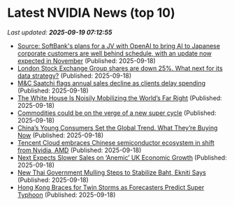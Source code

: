 # Latest NVIDIA News (top 10)
_Last updated: **2025-09-19 07:12:55**_

- [Source: SoftBank's plans for a JV with OpenAI to bring AI to Japanese corporate customers are well behind schedule, with an update now expected in November](https://biztoc.com/x/3b0fd6ce696f257b) (Published: 2025-09-18)
- [London Stock Exchange Group shares are down 25%. What next for its data strategy?](https://biztoc.com/x/7b9e9b8b5100a547) (Published: 2025-09-18)
- [M&C Saatchi flags annual sales decline as clients delay spending](https://biztoc.com/x/80d01306bd239439) (Published: 2025-09-18)
- [The White House Is Noisily Mobilizing the World’s Far Right](https://biztoc.com/x/fa0d4d1eff624604) (Published: 2025-09-18)
- [Commodities could be on the verge of a new super cycle](https://biztoc.com/x/163084b1a7fdaada) (Published: 2025-09-18)
- [China’s Young Consumers Set the Global Trend. What They’re Buying Now](https://biztoc.com/x/a523a8c3a9a7ca75) (Published: 2025-09-18)
- [Tencent Cloud embraces Chinese semiconductor ecosystem in shift from Nvidia, AMD](https://www.digitimes.com/news/a20250918PD240/tencent-cloud-localization-chips-nvidia.html) (Published: 2025-09-18)
- [Next Expects Slower Sales on ‘Anemic’ UK Economic Growth](https://biztoc.com/x/63d1bbdd6bc3c0d4) (Published: 2025-09-18)
- [New Thai Government Mulling Steps to Stabilize Baht, Ekniti Says](https://biztoc.com/x/f8ee9b05e9d50f50) (Published: 2025-09-18)
- [Hong Kong Braces for Twin Storms as Forecasters Predict Super Typhoon](https://biztoc.com/x/8a61fa321daedbcd) (Published: 2025-09-18)
